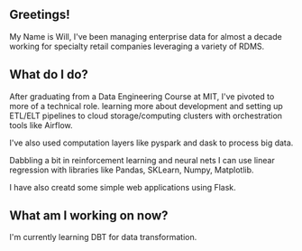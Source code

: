 ## Greetings!

My Name is Will, I've been managing enterprise data for almost a decade working for specialty retail companies leveraging a variety of RDMS.

## What do I do?

After graduating from a Data Engineering Course at MIT, I've pivoted to more of a technical role. learning more about development and setting up ETL/ELT pipelines to cloud storage/computing clusters with orchestration tools like Airflow.

I've also used computation layers like pyspark and dask to process big data.

Dabbling a bit in reinforcement learning and neural nets I can use linear regression with libraries like Pandas, SKLearn, Numpy, Matplotlib.

I have also creatd some simple web applications using Flask.

## What am I working on now?

I'm currently learning DBT for data transformation.
